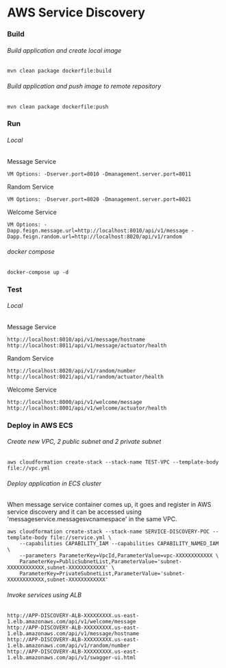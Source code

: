# AWS Service Discovery

### Build
###### Build application and create local image
```
mvn clean package dockerfile:build
```

###### Build application and push image to remote repository
```
mvn clean package dockerfile:push
```

### Run
###### Local
Message Service
```
VM Options: -Dserver.port=8010 -Dmanagement.server.port=8011
```

Random Service
```
VM Options: -Dserver.port=8020 -Dmanagement.server.port=8021
```

Welcome Service
```
VM Options: -Dapp.feign.message.url=http://localhost:8010/api/v1/message -Dapp.feign.random.url=http://localhost:8020/api/v1/random
```

###### docker compose
```
docker-compose up -d
```

### Test
###### Local
Message Service
```
http://localhost:8010/api/v1/message/hostname
http://localhost:8011/api/v1/message/actuator/health
```

Random Service
```
http://localhost:8020/api/v1/random/number
http://localhost:8021/api/v1/random/actuator/health
```

Welcome Service
```
http://localhost:8000/api/v1/welcome/message
http://localhost:8001/api/v1/welcome/actuator/health
```

### Deploy in AWS ECS
###### Create new VPC, 2 public subnet and 2 private subnet
```
aws cloudformation create-stack --stack-name TEST-VPC --template-body file://vpc.yml
```

###### Deploy application in ECS cluster
When message service container comes up, it goes and register in AWS service discovery and it can be accessed using 'messageservice.messagesvcnamespace' in the same VPC.
```
aws cloudformation create-stack --stack-name SERVICE-DISCOVERY-POC --template-body file://service.yml \
    --capabilities CAPABILITY_IAM --capabilities CAPABILITY_NAMED_IAM \
    --parameters ParameterKey=VpcId,ParameterValue=vpc-XXXXXXXXXXXX \
    ParameterKey=PublicSubnetList,ParameterValue='subnet-XXXXXXXXXXXX,subnet-XXXXXXXXXXXX' \
    ParameterKey=PrivateSubnetList,ParameterValue='subnet-XXXXXXXXXXXX,subnet-XXXXXXXXXXXX'
```

###### Invoke services using ALB
```
http://APP-DISCOVERY-ALB-XXXXXXXXX.us-east-1.elb.amazonaws.com/api/v1/welcome/message
http://APP-DISCOVERY-ALB-XXXXXXXXX.us-east-1.elb.amazonaws.com/api/v1/message/hostname
http://APP-DISCOVERY-ALB-XXXXXXXXX.us-east-1.elb.amazonaws.com/api/v1/random/number
http://APP-DISCOVERY-ALB-XXXXXXXXX.us-east-1.elb.amazonaws.com/api/v1/swagger-ui.html
```